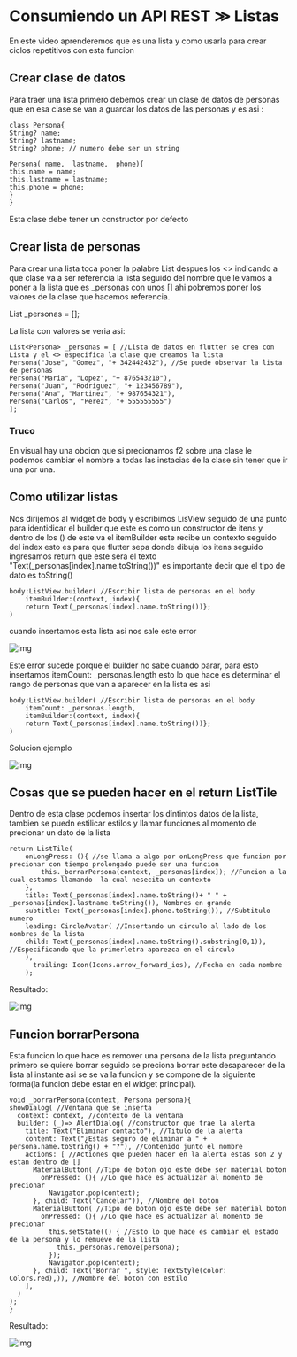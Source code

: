 # Consumiendo un API REST ≫ Listas

En este video aprenderemos que es una lista y como usarla para crear ciclos repetitivos con esta funcion 

## Crear clase de datos 

Para traer una lista primero debemos crear un clase de datos de personas que en esa clase se van a guardar los datos de las personas y es asi :

    class Persona{
    String? name;
    String? lastname;
    String? phone; // numero debe ser un string 

    Persona( name,  lastname,  phone){
    this.name = name;
    this.lastname = lastname;
    this.phone = phone;
    }
    }

Esta clase debe tener un constructor por defecto 

## Crear lista de personas 

Para crear una lista toca poner la palabre List despues los <> indicando a que clase va a ser referencia la lista seguido del nombre que le vamos a poner a la lista que es _personas con unos [] ahi pobremos poner los valores de la clase que hacemos referencia.

  List<Persona> _personas = [];

La lista con valores se veria asi:

    List<Persona> _personas = [ //Lista de datos en flutter se crea con Lista y el <> especifica la clase que creamos la lista
    Persona("Jose", "Gomez", "+ 342442432"), //Se puede observar la lista de personas 
    Persona("Maria", "Lopez", "+ 876543210"),
    Persona("Juan", "Rodriguez", "+ 123456789"),
    Persona("Ana", "Martinez", "+ 987654321"),
    Persona("Carlos", "Perez", "+ 555555555")
    ];

### Truco 

En visual hay una obcion que si precionamos f2 sobre una clase le podemos cambiar el nombre a todas las instacias de la clase sin tener que ir una por una.

## Como utilizar listas

Nos dirijemos al widget de body y escribimos LisView seguido de una punto para identidicar el builder que este es como un constructor de itens y dentro de los () de este va el itemBuilder este recibe un contexto seguido del index esto es para que flutter sepa donde dibuja los itens seguido ingresamos return que este sera el texto "Text(_personas[index].name.toString())" es importante decir que el tipo de dato es toString()

    body:ListView.builder( //Escribir lista de personas en el body 
        itemBuilder:(context, index){
        return Text(_personas[index].name.toString())};
    )

cuando insertamos esta lista asi nos sale este error 

![img](Error.png)

Este error sucede porque el builder no sabe cuando parar, para esto insertamos itemCount: _personas.length esto lo que hace es determinar el rango de personas que van a aparecer en la lista es asi

    body:ListView.builder( //Escribir lista de personas en el body 
        itemCount: _personas.length,
        itemBuilder:(context, index){
        return Text(_personas[index].name.toString())};
    )

Solucion ejemplo 

![img](Solucion.png)

## Cosas que se pueden hacer en el return ListTile

Dentro de esta clase podemos insertar los dintintos datos de la lista, tambien se puedn estilicar estilos y llamar funciones al momento de precionar un dato de la lista 

    return ListTile(
        onLongPress: (){ //se llama a algo por onLongPress que funcion por precionar con tiempo prolongado puede ser una funcion 
            this._borrarPersona(context, _personas[index]); //Funcion a la cual estamos llamando  la cual nesecita un contexto
        },
        title: Text(_personas[index].name.toString()+ " " + _personas[index].lastname.toString()), Nombres en grande 
        subtitle: Text(_personas[index].phone.toString()), //Subtitulo numero 
        leading: CircleAvatar( //Insertando un circulo al lado de los nombres de la lista
        child: Text(_personas[index].name.toString().substring(0,1)), //Especificando que la primerletra aparezca en el circulo 
        ),
          trailing: Icon(Icons.arrow_forward_ios), //Fecha en cada nombre 
        );

Resultado:

![img](Resultado.png)

## Funcion borrarPersona 

Esta funcion lo que hace es remover una persona de la lista preguntando primero se quiere borrar seguido se preciona borrar este desaparecer de la lista al instante asi se se va la funcion y se compone de la siguiente forma(la funcion debe estar en el widget principal).

    void _borrarPersona(context, Persona persona){
    showDialog( //Ventana que se inserta 
      context: context, //contexto de la ventana 
      builder: (_)=> AlertDialog( //constructor que trae la alerta 
        title: Text("Eliminar contacto"), //Titulo de la alerta 
        content: Text("¿Estas seguro de eliminar a " + persona.name.toString() + "?"), //Contenido junto el nombre 
        actions: [ //Actiones que pueden hacer en la alerta estas son 2 y estan dentro de []
          MaterialButton( //Tipo de boton ojo este debe ser material boton 
            onPressed: (){ //Lo que hace es actualizar al momento de precionar  
              Navigator.pop(context);
          }, child: Text("Cancelar")), //Nombre del boton
          MaterialButton( //Tipo de boton ojo este debe ser material boton 
            onPressed: (){ //Lo que hace es actualizar al momento de precionar                
              this.setState(() { //Esto lo que hace es cambiar el estado de la persona y lo remueve de la lista 
                this._personas.remove(persona);  
              });
              Navigator.pop(context);
          }, child: Text("Borrar ", style: TextStyle(color: Colors.red),)), //Nombre del boton con estilo
        ],
      )
    );
    }

Resultado:

![img](Resultado2.png)